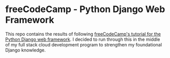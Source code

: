 # freeCodeCamp - Python Django Web Framework

This repo contains the results of following [freeCodeCamp's tutorial for the Python Django web framework](https://youtu.be/F5mRW0jo-U4). I decided to run through this in the middle of my full stack cloud development program to strengthen my foundational Django knowledge.
